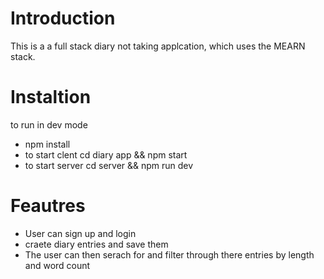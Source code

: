 # Introduction

This is a a full stack diary not taking applcation, which uses the MEARN stack.

# Instaltion

to run in dev mode

- npm install
- to start clent cd diary app && npm start
- to start server cd server && npm run dev

# Feautres

- User can sign up and login
- craete diary entries and save them
- The user can then serach for and filter through there entries by length and word count
